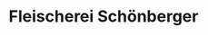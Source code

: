 ---
title: "Fleischerei Schönberger"
url: /raaba-grambach/fleischerei-schoenberger/
shop: Metzgerei
---